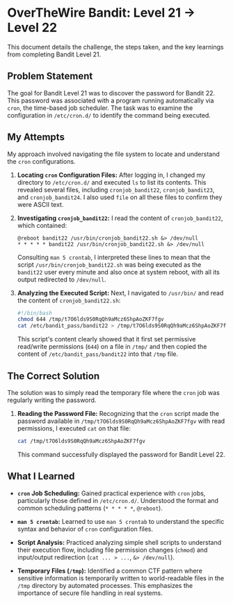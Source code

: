# OverTheWire Bandit: Level 21 → Level 22

This document details the challenge, the steps taken, and the key learnings from completing Bandit Level 21.

## Problem Statement

The goal for Bandit Level 21 was to discover the password for Bandit 22. This password was associated with a program running automatically via `cron`, the time-based job scheduler. The task was to examine the configuration in `/etc/cron.d/` to identify the command being executed.

## My Attempts

My approach involved navigating the file system to locate and understand the `cron` configurations.

1.  **Locating `cron` Configuration Files:**
    After logging in, I changed my directory to `/etc/cron.d/` and executed `ls` to list its contents. This revealed several files, including `cronjob_bandit22`, `cronjob_bandit23`, and `cronjob_bandit24`. I also used `file` on all these files to confirm they were ASCII text.

2.  **Investigating `cronjob_bandit22`:**
    I read the content of `cronjob_bandit22`, which contained:

    ```
    @reboot bandit22 /usr/bin/cronjob_bandit22.sh &> /dev/null
    * * * * * bandit22 /usr/bin/cronjob_bandit22.sh &> /dev/null
    ```

    Consulting `man 5 crontab`, I interpreted these lines to mean that the script `/usr/bin/cronjob_bandit22.sh` was being executed as the `bandit22` user every minute and also once at system reboot, with all its output redirected to `/dev/null`.

3.  **Analyzing the Executed Script:**
    Next, I navigated to `/usr/bin/` and read the content of `cronjob_bandit22.sh`:

    ```bash
    #!/bin/bash
    chmod 644 /tmp/t7O6lds9S0RqQh9aMcz6ShpAoZKF7fgv
    cat /etc/bandit_pass/bandit22 > /tmp/t7O6lds9S0RqQh9aMcz6ShpAoZKF7fgv
    ```

    This script's content clearly showed that it first set permissive read/write permissions (`644`) on a file in `/tmp/` and then copied the content of `/etc/bandit_pass/bandit22` into that `/tmp` file.

## The Correct Solution

The solution was to simply read the temporary file where the `cron` job was regularly writing the password.

1.  **Reading the Password File:**
    Recognizing that the `cron` script made the password available in `/tmp/t7O6lds9S0RqQh9aMcz6ShpAoZKF7fgv` with read permissions, I executed `cat` on that file:

    ```bash
    cat /tmp/t7O6lds9S0RqQh9aMcz6ShpAoZKF7fgv
    ```

    This command successfully displayed the password for Bandit Level 22.

## What I Learned

- **`cron` Job Scheduling:** Gained practical experience with `cron` jobs, particularly those defined in `/etc/cron.d/`. Understood the format and common scheduling patterns (`* * * * *`, `@reboot`).

- **`man 5 crontab`:** Learned to use `man 5 crontab` to understand the specific syntax and behavior of `cron` configuration files.

- **Script Analysis:** Practiced analyzing simple shell scripts to understand their execution flow, including file permission changes (`chmod`) and input/output redirection (`cat ... > ...`, `&> /dev/null`).

- **Temporary Files (`/tmp`):** Identified a common CTF pattern where sensitive information is temporarily written to world-readable files in the `/tmp` directory by automated processes. This emphasizes the importance of secure file handling in real systems.
